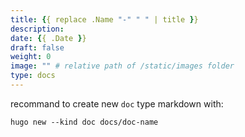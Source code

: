 ```yaml
---
title: {{ replace .Name "-" " " | title }}
description: 
date: {{ .Date }}
draft: false
weight: 0
image: "" # relative path of /static/images folder
type: docs
---
```


recommand to create new `doc` type markdown with:

```
hugo new --kind doc docs/doc-name
```